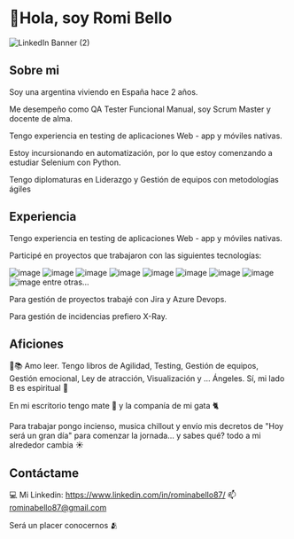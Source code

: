 # 👋Hola, soy Romi Bello


![ LinkedIn Banner (2)](https://github.com/rominabello87/rominabello87/assets/105647455/a6bf6fc3-8da9-4f23-853b-230aad4552b1)

## Sobre mi

Soy una argentina viviendo en España hace 2 años. 

Me desempeño como QA Tester Funcional Manual, soy Scrum Master y docente de alma.

Tengo experiencia en testing de aplicaciones Web - app y móviles nativas.

Estoy incursionando en automatización, por lo que estoy comenzando a estudiar Selenium con Python.

Tengo diplomaturas en Liderazgo y Gestión de equipos con metodologías ágiles

## Experiencia

Tengo experiencia en testing de aplicaciones Web - app y móviles nativas.

Participé en proyectos que trabajaron con las siguientes tecnologías:

![image](https://github.com/rominabello87/rominabello87/assets/105647455/d60ba6cb-1d4a-41a7-986f-281734e7276f) ![image](https://github.com/rominabello87/rominabello87/assets/105647455/37e11c62-0f87-4192-9fd1-2f51dde8df49)
![image](https://github.com/rominabello87/rominabello87/assets/105647455/80f2d50b-045b-4062-8724-0449d577a59e) ![image](https://github.com/rominabello87/rominabello87/assets/105647455/d8aeb88d-19c8-4210-a4e2-db4aa571a515)
![image](https://github.com/rominabello87/rominabello87/assets/105647455/7302927c-233e-419e-bb98-1f019280812c) ![image](https://github.com/rominabello87/rominabello87/assets/105647455/a2b353cb-a9de-467c-b80c-44c7055b5f13)
![image](https://github.com/rominabello87/rominabello87/assets/105647455/afa6857d-8661-4114-8346-3847203f6b6f) 
![image](https://github.com/rominabello87/rominabello87/assets/105647455/b85a94a3-ab20-475e-bbef-4a31f249ae29) ![image](https://github.com/rominabello87/rominabello87/assets/105647455/418dd8dc-05e6-471a-a3cd-a078f5f0b82c)
 entre otras...

Para gestión de proyectos trabajé con Jira y Azure Devops.

Para gestión de incidencias prefiero X-Ray.

## Aficiones

​📖​📚 Amo leer. Tengo libros de Agilidad, Testing, Gestión de equipos, Gestión emocional, Ley de atracción, Visualización y ... Ángeles. Sí, mi lado B es espiritual 🪽​

En mi escritorio tengo mate 🧉 y la companía de mi gata 🐈​

Para trabajar pongo incienso, musica chillout y envío mis decretos de "Hoy será un gran día" para comenzar la jornada... y sabes qué? todo a mi alrededor cambia ​☀️

## Contáctame

💻 Mi Linkedin: https://www.linkedin.com/in/rominabello87/
📫 rominabello87@gmail.com

Será un placer conocernos 🫂
<!---
rominabello87/rominabello87 is a ✨ special ✨ repository because its `README.md` (this file) appears on your GitHub profile.
You can click the Preview link to take a look at your changes.
--->
